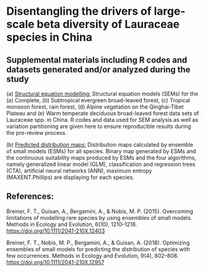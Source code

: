# Disentangling the drivers of large-scale beta diversity of Lauraceae species in China

## Supplemental materials including R codes and datasets generated and/or analyzed during the study

(a) [Structural equation modelling:](https://github.com/optiforziyan/Beta_divesity_Lauraceae_2021/tree/main/Structural%20equation%20models) 
Structural equation models (SEMs) for the (a) Complete, (b) Subtropical evergreen broad-leaved forest, (c) Tropical monsoon forest, rain forest, (d) Alpine vegetation on the Qinghai-Tibet Plateau and (e) Warm temperate deciduous broad-leaved forest data sets of Lauraceae spp. in China. R codes and data used for SEM analysis as well as variation partitioning are given here to ensure reproducible results during the pre-review process.

(b) [Predicted distribution maps:](https://github.com/optiforziyan/Beta_divesity_Lauraceae_2021/tree/main/Predicted%20maps) 
Distribution maps calculated by ensemble of small models (ESMs) for all species.  Binary map generated by ESMs and the continuous suitability maps produced by ESMs and the four algorithms, namely generalized linear model (GLM), classification and regression trees (CTA), 
artificial neural networks (ANN), maximum entropy (MAXENT.Phillips) are displaying for each species.

## References: 
Breiner, F. T., Guisan, A., Bergamini, A., & Nobis, M. P. (2015). Overcoming limitations of modelling rare species by using ensembles of small models. Methods in Ecology and Evolution, 6(10), 1210–1218. https://doi.org/10.1111/2041-210X.12403

Breiner, F. T., Nobis, M. P., Bergamini, A., & Guisan, A. (2018). Optimizing ensembles of small models for predicting the distribution of species with few occurrences. Methods in Ecology and Evolution, 9(4), 802–808. https://doi.org/10.1111/2041-210X.12957
